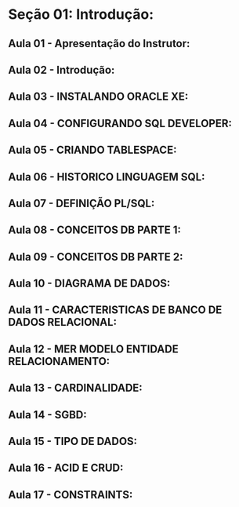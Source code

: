 # Seção 01: Introdução:

## Aula 01 - Apresentação do Instrutor:

## Aula 02 - Introdução:

## Aula 03 - INSTALANDO ORACLE XE:

## Aula 04 - CONFIGURANDO SQL DEVELOPER:

## Aula 05 - CRIANDO TABLESPACE:

## Aula 06 - HISTORICO LINGUAGEM SQL:

## Aula 07 - DEFINIÇÃO PL/SQL:

## Aula 08 - CONCEITOS DB PARTE 1:

## Aula 09 - CONCEITOS DB PARTE 2:

## Aula 10 - DIAGRAMA DE DADOS:

## Aula 11 - CARACTERISTICAS DE BANCO DE DADOS RELACIONAL:

## Aula 12 - MER MODELO ENTIDADE RELACIONAMENTO:

## Aula 13 - CARDINALIDADE:

## Aula 14 - SGBD:

## Aula 15 - TIPO DE DADOS:

## Aula 16 - ACID E CRUD:

## Aula 17 - CONSTRAINTS:
